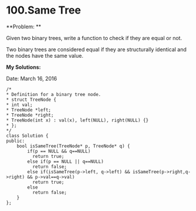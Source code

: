 # 100.Same Tree

**Problem: **

Given two binary trees, write a function to check if they are equal or not.

Two binary trees are considered equal if they are structurally identical and the nodes have the same value.

**My Solutions:**

Date: March 16, 2016

    /*
    * Definition for a binary tree node.
    * struct TreeNode {
    * int val;
    * TreeNode *left;
    * TreeNode *right;
    * TreeNode(int x) : val(x), left(NULL), right(NULL) {}
    * };
    */
    class Solution {
    public:
        bool isSameTree(TreeNode* p, TreeNode* q) {
            if(p == NULL && q==NULL) 
              return true;
            else if(p == NULL || q==NULL) 
              return false;
            else if(isSameTree(p->left, q->left) && isSameTree(p->right,q->right) && p->val==q->val) 
              return true;
            else 
              return false;
        }
    };